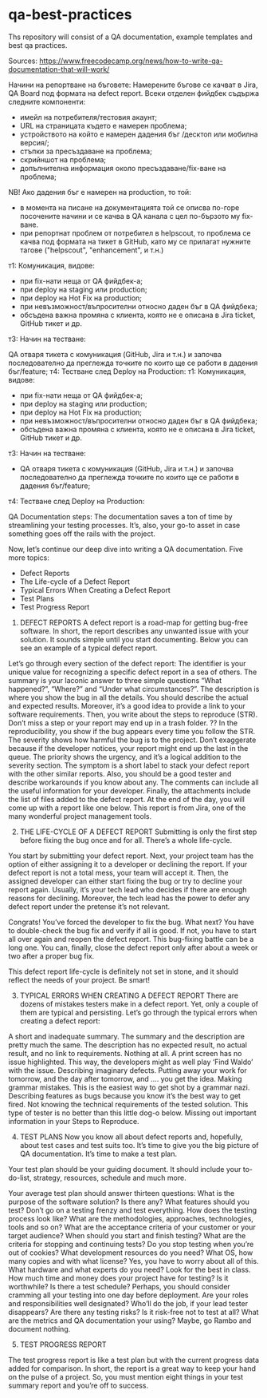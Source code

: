 # qa-best-practices
Ths repository will consist of a QA documentation, example templates and best qa practices.

Sources:
https://www.freecodecamp.org/news/how-to-write-qa-documentation-that-will-work/

Начини на репортване на бъговете:
Намерените бъгове се качват в Jira, QA Board под формата на defect report. Всеки отделен фийдбек съдържа следните компоненти:
* имейл на потребителя/тестовия акаунт;
* URL на страницата където е намерен проблема;
* устройството на който е намерен дадения бъг /десктоп или мобилна версия/;
* стъпки за пресъздаване на проблема;
* скрийншот на проблема;
* допълнителна информация около пресъздаване/fix-ване на проблема;

NB! Ако дадения бъг е намерен на production, то той:
* в момента на писане на документацията той се описва по-горе посочените начини и се качва в QA канала с цел по-бързото му fix-ване.
* при репортнат проблем от потребител в helpscout, то проблема се качва под формата на тикет в GitHub, като му се прилагат нужните тагове ("helpscout", "enhancement", и т.н.)

т1: Комуникация, видове:

* при fix-нати неща от QA фийдбек-a;
* при deploy на staging или production;
* при deploy на Hot Fix на production;
* при невъзможност/въпросителни относно даден бъг в QA фийдбека;
* обсъдена важна промяна с клиента, която не е описана в Jira ticket, GitHub тикет и др.

т3: Начин на тестване:

QA отваря тикета с комуникация (GitHub, Jira и т.н.) и започва последователно да преглежда точките по които ще се работи в дадения бъг/feature;
т4: Тестване след Deploy на Production:
т1: Комуникация, видове:
- при fix-нати неща от QA фийдбек-a;
- при deploy на staging или production;
- при deploy на Hot Fix на production;
- при невъзможност/въпросителни относно даден бъг в QA фийдбека;
- обсъдена важна промяна с клиента, която не е описана в Jira ticket, GitHub тикет и др.

т3: Начин на тестване:

- QA отваря тикета с комуникация (GitHub, Jira и т.н.) и започва последователно да преглежда точките по които ще се работи в дадения бъг/feature;

т4: Тестване след Deploy на Production:

QA Documentation steps:
The documentation saves a ton of time by streamlining your testing processes. It’s, also, your go-to asset in case something goes off the rails with the project.

Now, let’s continue our deep dive into writing a QA documentation. Five more topics:

* Defect Reports
* The Life-cycle of a Defect Report
* Typical Errors When Creating a Defect Report
* Test Plans
* Test Progress Report

1. DEFECT REPORTS
A defect report is a road-map for getting bug-free software. In short, the report describes any unwanted issue with your solution. It sounds simple until you start documenting. Below you can see an example of a typical defect report.

Let’s go through every section of the defect report:
The identifier is your unique value for recognizing a specific defect report in a sea of others.
The summary is your laconic answer to three simple questions “What happened?”, “Where?” and “Under what circumstances?”.
The description is where you show the bug in all the details. You should describe the actual and expected results. Moreover, it’s a good idea to provide a link to your software requirements.
Then, you write about the steps to reproduce (STR). Don’t miss a step or your report may end up in a trash folder. ??
In the reproducibility, you show if the bug appears every time you follow the STR.
The severity shows how harmful the bug is to the project. Don’t exaggerate because if the developer notices, your report might end up the last in the queue.
The priority shows the urgency, and it’s a logical addition to the severity section.
The symptom is a short label to stack your defect report with the other similar reports.
Also, you should be a good tester and describe workarounds if you know about any.
The comments can include all the useful information for your developer.
Finally, the attachments include the list of files added to the defect report.
At the end of the day, you will come up with a report like one below. This report is from Jira, one of the many wonderful project management tools.


2. THE LIFE-CYCLE OF A DEFECT REPORT
Submitting is only the first step before fixing the bug once and for all. There’s a whole life-cycle.

You start by submitting your defect report. Next, your project team has the option of either assigning it to a developer or declining the report. If your defect report is not a total mess, your team will accept it. Then, the assigned developer can either start fixing the bug or try to decline your report again. Usually, it’s your tech lead who decides if there are enough reasons for declining. Moreover, the tech lead has the power to defer any defect report under the pretense it’s not relevant.

Congrats! You’ve forced the developer to fix the bug. What next? You have to double-check the bug fix and verify if all is good. If not, you have to start all over again and reopen the defect report. This bug-fixing battle can be a long one. You can, finally, close the defect report only after about a week or two after a proper bug fix.

This defect report life-cycle is definitely not set in stone, and it should reflect the needs of your project. Be smart!


3. TYPICAL ERRORS WHEN CREATING A DEFECT REPORT
There are dozens of mistakes testers make in a defect report. Yet, only a couple of them are typical and persisting. Let’s go through the typical errors when creating a defect report:

A short and inadequate summary.
The summary and the description are pretty much the same.
The description has no expected result, no actual result, and no link to requirements. Nothing at all.
A print screen has no issue highlighted. This way, the developers might as well play ‘Find Waldo’ with the issue.
Describing imaginary defects.
Putting away your work for tomorrow, and the day after tomorrow, and …. you get the idea.
Making grammar mistakes. This is the easiest way to get shot by a grammar nazi.
Describing features as bugs because you know it’s the best way to get fired.
Not knowing the technical requirements of the tested solution. This type of tester is no better than this little dog-o below.
Missing out important information in your Steps to Reproduce.


4. TEST PLANS
Now you know all about defect reports and, hopefully, about test cases and test suits too. It’s time to give you the big picture of QA documentation. It’s time to make a test plan.

Your test plan should be your guiding document. It should include your to-do-list, strategy, resources, schedule and much more.

Your average test plan should answer thirteen questions:
What is the purpose of the software solution? Is there any?
What features should you test? Don’t go on a testing frenzy and test everything.
How does the testing process look like? What are the methodologies, approaches, technologies, tools and so on?
What are the acceptance criteria of your customer or your target audience?
When should you start and finish testing?
What are the criteria for stopping and continuing tests? Do you stop testing when you’re out of cookies?
What development resources do you need? What OS, how many copies and with what license? Yes, you have to worry about all of this.
What hardware and what experts do you need? Look for the best in class.
How much time and money does your project have for testing? Is it worthwhile?
Is there a test schedule? Perhaps, you should consider cramming all your testing into one day before deployment.
Are your roles and responsibilities well designated? Who’ll do the job, if your lead tester disappears?
Are there any testing risks? Is it risk-free not to test at all? 
What are the metrics and QA documentation your using? Maybe, go Rambo and document nothing.


5. TEST PROGRESS REPORT

The test progress report is like a test plan but with the current progress data added for comparison. In short, the report is a great way to keep your hand on the pulse of a project. So, you must mention eight things in your test summary report and you’re off to success.
